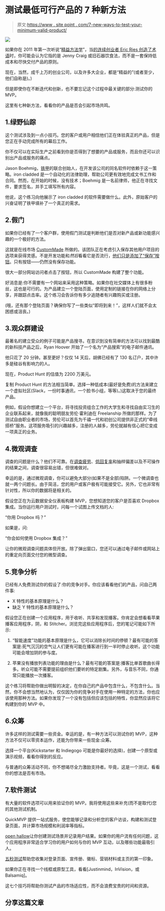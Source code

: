 # 测试最低可行产品的 7 种新方法

> 原文:[https://www . site point . com/7-new-ways-to-test-your-minimum-valid-product/](https://www.sitepoint.com/7-new-ways-to-test-your-minimum-viable-product/)

![](../Images/f981135a9f5ee26888a8ad3fb6df4701.png)

如果你在 2011 年第一次听说“[精益方法学](https://www.sitepoint.com/premium/books/the-lean-product-playbook/)”，当[的连续创业者 Eric Ries 创造了术语](http://www.inc.com/magazine/201110/eric-ries-usability-testing-product-development.html)时，你可能会认为它指的是 Jenny Craig 或旧石器饮食法，而不是一套保持低成本和尽快交付产品的原则。

现在，当然，成千上万的创业公司，以及许多大企业，都是“精益的”(或者至少，他们自称是)。)

但是即使你在不断迭代和创新，也不要忘记这个过程中最关键的部分:测试你的 MVP。

这里有七种新方法，看看你的产品是否会引起市场共鸣。

## 1.绿野仙踪

这个测试涉及到一点小技巧。您的客户或用户相信他们正在体验真正的产品，但是您正在手动完成所有的幕后工作。

你不仅可以在实际生产之前看到你是否得到了想要的产品或服务，而且你还可以识别出产品或服务的痛点。

Jason Boehmig，[铁甲](https://ironclad.ai/#!/about)的联合创始人，在开发该公司的同名软件时依赖于这一策略。iron cladded 是一个自动化的法律助理，帮助公司更有效地完成文书工作和合同。然而，在开始的时候，没有技术；Boehmig 是一名前律师，他正在寻找文件，要求签名，并手工填写所有内容。

他说，这个练习向他展示了 iron cladded 的软件需要做什么。此外，原始客户的兴奋证明了铁甲填补了一个真正的需求。

## 2.假门

如果你已经有了一个客户群，使用假门测试是判断他们是否对新产品或新功能感兴趣的一个极好的方法。

这就是在线市场 [CustomMade](http://custommade.com) 所做的。该团队正在考虑引入保存其他用户项目的选项来获得灵感。不是开发功能和*然后*看看它是否流行，[他们只是添加了“保存”按钮](https://gigaom.com/2012/11/17/youre-doing-it-wrong-7-tactics-lean-startups-need-to-build-better-products/)。只有按钮——仍然没有保存功能。

很大一部分网站访问者点击了按钮，所以 CustomMade 构建了整个功能。

好消息是:你不需要有一个网站来采用这种策略。如果你在社交媒体上有很多粉丝，这也是可行的。为产品建立一个登陆页面，使用定制的链接在你的网络上分享，并跟踪点击率。这个练习会告诉你有多少追随者有兴趣购买或注册。

(哦，还有那个登陆页面？确保你写了一些类似“即将到来！”，这样人们就不会太困惑或沮丧。)

## 3.观众群建设

最著名的建立受众的例子可能是产品搜寻。在意识到没有简单的方法可以找到最酷的新科技产品之后，Ryan Hoover 开始了一个名为“产品搜索”的电子邮件通讯。

他只花了 20 分钟。甚至更好？仅仅 14 天后，胡佛已经有了 130 名订户，其中许多是硅谷有影响力的人。

现在，Product Hunt 的估值为 2200 万美元。

复制 Product Hunt 的方法相当简单。选择一种低成本(最好是免费)的方法来建立一个虚拟社区(Slack，一份时事通讯，一个脸书小组，等等)。)这取决于您的最终产品。

例如，假设你想建立一个平台，将寻找投资组合工作的大学生和寻找自由实习生的企业联系起来，就像我的聪明朋友劳伦·霍利迪在 Freelanship 所做的那样。为了测试自由职业者的市场，劳伦可以首先为千禧一代和初创公司提供非正式的“牵线搭桥”服务。这项服务吸引的兴趣越多，注册的人越多，劳伦就越有信心把它变成一项真正的业务。

## 4.微观调查

调查的问题是什么？他们不可靠。在[调查疲劳](https://srmo.sagepub.com/view/encyclopedia-of-survey-research-methods/n480.xml)、[低回复率](https://www.surveygizmo.com/survey-blog/survey-response-rates/)和抽样偏差以及不可操作的结果之间，调查很容易出错，但很难做对。

幸运的是，通过微观调查，你可以避免大部分(如果不是全部)陷阱。一个微调查也就一两个问题长。由于简洁，您的用户或客户极有可能接受它。另外，它也非常有针对性，所以你的数据将是相关的。

假设您正在为云数据安全仪表板构建 MVP，您想知道您的客户是否喜欢 Dropbox 集成。当你运行用户测试时，问每一个试图上传文档的人:

“你用 Dropbox 吗？”

如果是，问:

“你会如何使用 Dropbox 集成？”

让你的微观调查问题具体但开放。除了弹出窗口，您还可以通过电子邮件或网站上的重定向页面交付您的微型调查。

## 5.竞争分析

已经有人免费测试你的假设了:你的竞争对手。你应该看看他们的产品，问自己两件事:

*   X 特性的基本原理是什么？
*   缺乏 Y 特性的基本原理是什么？

假设您正在创建一个应用程序，用于收听、共享和发现播客。你肯定会想看看苹果播客应用程序，阴，和 Stitcher。浏览完这些应用程序后，您的笔记可能如下所示:

1.  “智能速度”功能的基本原理是什么，它可以消除长时间的停顿？最有可能的答案是:死气沉沉的空气让人们更有可能在播客进行到一半时停止收听。这个功能可能会增加阴的参与度。

2.  苹果没有播放列表功能的理由是什么？最有可能的答案是:播客比单首歌曲长得多。听众可能不需要提前组织他们要听的特定剧集。另外，与音乐不同，你通常只能播放一次播客。

这个练习将帮助你做出明智的决定，在你自己的产品中包含什么，不包含什么。当然，你不会想当然地认为，仅仅因为你的竞争对手在使用一种特定的方法，你也应该使用那种方法。如果你发现了一个没有包括但应该包括的特性，你显然应该将它构建到你的 MVP 中。

## 6.众筹

许多这样的测试需要一些资金。幸运的是，有一种方法可以测试你的 MVP，这种方法不仅可以零资本运作，还能为你带来一些现金:众筹。

选择一个平台(Kickstarter 和 Indiegogo 可能是你最好的选择)，创建一个原型或演示视频，看看你得到的反应。

与普通的众筹活动不同，你不想竭尽全力激励支持者。毕竟，这是一个测试，看看你的想法是否有市场。

## 7.软件测试

有大量的软件选项可以用来验证你的 MVP。我将使用这些来补充(而不是取代)您的其他测试机制。

QuickMVP 提供一站式服务，使您能够记录和分析您的客户访谈，构建和测试登录页面，并计算市场规模和利润率等指标。

[open hallow](https://openhallway.com)让你创建测试场景并记录用户结果。如果你的用户流有任何问题，这个应用程序非常适合学习你的用户如何与你的 MVP 互动，以及哪些功能最吸引人。

[五秒测试](http://fivesecondtest.com/)帮助您收集对登录页面、宣传册、徽标、营销材料或主页的第一印象。

如果你正在寻找一个线框或原型工具，看看[Justinmind，InVision，或 Balsamiq]。

这七个技巧将帮助你测试产品的市场适应性，而不会浪费宝贵的时间和资源。

## 分享这篇文章